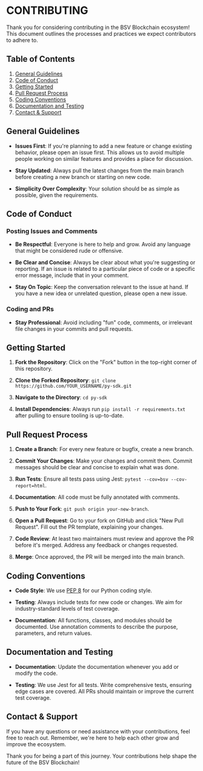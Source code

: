 # CONTRIBUTING

Thank you for considering contributing in the BSV Blockchain ecosystem! This document outlines the processes and practices we expect
contributors to adhere to.

## Table of Contents

1. [General Guidelines](#general-guidelines)
2. [Code of Conduct](#code-of-conduct)
3. [Getting Started](#getting-started)
4. [Pull Request Process](#pull-request-process)
5. [Coding Conventions](#coding-conventions)
6. [Documentation and Testing](#documentation-and-testing)
7. [Contact & Support](#contact--support)

## General Guidelines

- **Issues First**: If you're planning to add a new feature or change existing behavior, please open an issue first. This allows us to avoid
  multiple people working on similar features and provides a place for discussion.

- **Stay Updated**: Always pull the latest changes from the main branch before creating a new branch or starting on new code.

- **Simplicity Over Complexity**: Your solution should be as simple as possible, given the requirements.

## Code of Conduct

### Posting Issues and Comments

- **Be Respectful**: Everyone is here to help and grow. Avoid any language that might be considered rude or offensive.

- **Be Clear and Concise**: Always be clear about what you're suggesting or reporting. If an issue is related to a particular piece of code
  or a specific error message, include that in your comment.

- **Stay On Topic**: Keep the conversation relevant to the issue at hand. If you have a new idea or unrelated question, please open a new
  issue.

### Coding and PRs

- **Stay Professional**: Avoid including "fun" code, comments, or irrelevant file changes in your commits and pull requests.

## Getting Started

1. **Fork the Repository**: Click on the "Fork" button in the top-right corner of this repository.

2. **Clone the Forked Repository**: `git clone https://github.com/YOUR_USERNAME/py-sdk.git`

3. **Navigate to the Directory**: `cd py-sdk`

4. **Install Dependencies**: Always run `pip install -r requirements.txt` after pulling to ensure tooling is up-to-date.

## Pull Request Process

1. **Create a Branch**: For every new feature or bugfix, create a new branch.

2. **Commit Your Changes**: Make your changes and commit them. Commit messages should be clear and concise to explain what was done.

3. **Run Tests**: Ensure all tests pass using Jest: `pytest --cov=bsv --cov-report=html`.

4. **Documentation**: All code must be fully annotated with comments.

5. **Push to Your Fork**: `git push origin your-new-branch`.

6. **Open a Pull Request**: Go to your fork on GitHub and click "New Pull Request". Fill out the PR template, explaining your changes.

7. **Code Review**: At least two maintainers must review and approve the PR before it's merged. Address any feedback or changes requested.

8. **Merge**: Once approved, the PR will be merged into the main branch.

## Coding Conventions

- **Code Style**: We use [PEP 8](https://peps.python.org/pep-0008/) for our Python coding style.

- **Testing**: Always include tests for new code or changes. We aim for industry-standard levels of test coverage.

- **Documentation**: All functions, classes, and modules should be documented. Use annotation comments to describe the purpose, parameters,
  and return values.

## Documentation and Testing

- **Documentation**: Update the documentation whenever you add or modify the code.

- **Testing**: We use Jest for all tests. Write comprehensive tests, ensuring edge cases are covered. All PRs should maintain or improve the
  current test coverage.

## Contact & Support

If you have any questions or need assistance with your contributions, feel free to reach out. Remember, we're here to help each other grow
and improve the ecosystem.

Thank you for being a part of this journey. Your contributions help shape the future of the BSV Blockchain!
